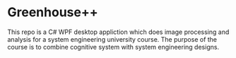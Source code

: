 # Greenhouse++

This repo is a C# WPF desktop appliction which does image processing and analysis for a system engineering university course.
The purpose of the course is to combine cognitive system with system engineering designs.
